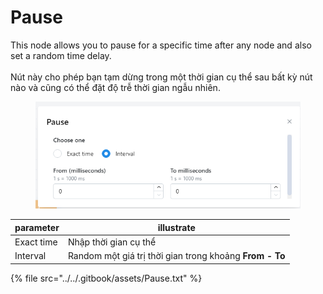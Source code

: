 # Pause

This node allows you to pause for a specific time after any node and also set a random time delay. \
\
Nút này cho phép bạn tạm dừng trong một thời gian cụ thể sau bất kỳ nút nào và cũng có thể đặt độ trễ thời gian ngẫu nhiên.

<figure><img src="../../.gitbook/assets/image (2) (1) (2).png" alt=""><figcaption></figcaption></figure>

| parameter  | illustrate                                              |
| ---------- | ------------------------------------------------------- |
| Exact time | Nhập thời gian cụ thể                                   |
| Interval   | Random một giá trị thời gian trong khoảng **From - To** |

{% file src="../../.gitbook/assets/Pause.txt" %}

